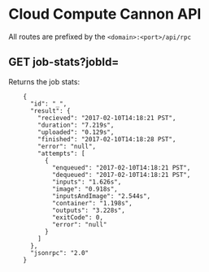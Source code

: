 # Cloud Compute Cannon API

All routes are prefixed by the `<domain>:<port>/api/rpc`

## GET job-stats?jobId=<jobId>

Returns the job stats:

```
	{
	  "id": "_",
	  "result": {
	    "recieved": "2017-02-10T14:18:21 PST",
	    "duration": "7.219s",
	    "uploaded": "0.129s",
	    "finished": "2017-02-10T14:18:28 PST",
	    "error": "null",
	    "attempts": [
	      {
	        "enqueued": "2017-02-10T14:18:21 PST",
	        "dequeued": "2017-02-10T14:18:21 PST",
	        "inputs": "1.626s",
	        "image": "0.918s",
	        "inputsAndImage": "2.544s",
	        "container": "1.198s",
	        "outputs": "3.228s",
	        "exitCode": 0,
	        "error": "null"
	      }
	    ]
	  },
	  "jsonrpc": "2.0"
	}
```